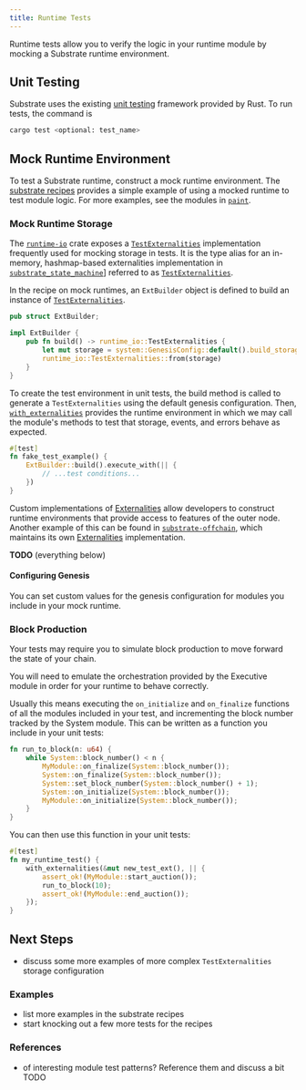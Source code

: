 ```yaml
---
title: Runtime Tests
---
```


Runtime tests allow you to verify the logic in your runtime module by mocking a Substrate runtime environment.

## Unit Testing

Substrate uses the existing [unit testing](https://doc.rust-lang.org/rust-by-example/testing/unit_testing.html) framework provided by Rust. To run tests, the command is 

```bash
cargo test <optional: test_name>
```

## Mock Runtime Environment

To test a Substrate runtime, construct a mock runtime environment. The [substrate recipes](https://substrate.dev/recipes/testing/mock.html) provides a simple example of using a mocked runtime to test module logic. For more examples, see the modules in [`paint`](https://github.com/paritytech/substrate/tree/master/paint).

### Mock Runtime Storage

The [`runtime-io`](https://crates.parity.io/sr_io/index.html#enums) crate exposes a [`TestExternalities`](https://crates.parity.io/sr_io/type.TestExternalities.html) implementation frequently used for mocking storage in tests. It is the type alias for an in-memory, hashmap-based externalities implementation in [`substrate_state_machine`](https://crates.parity.io/substrate_state_machine/index.html)] referred to as [`TestExternalities`](https://crates.parity.io/substrate_state_machine/struct.TestExternalities.html).

In the recipe on mock runtimes, an `ExtBuilder` object is defined to build an instance of [`TestExternalities`](https://crates.parity.io/sr_io/type.TestExternalities.html).

```rust
pub struct ExtBuilder;

impl ExtBuilder {
	pub fn build() -> runtime_io::TestExternalities {
		let mut storage = system::GenesisConfig::default().build_storage::<TestRuntime>().unwrap();
		runtime_io::TestExternalities::from(storage)
	}
}
```

To create the test environment in unit tests, the build method is called to generate a `TestExternalities` using the default genesis configuration. Then, [`with_externalities`](https://crates.parity.io/substrate_externalities/fn.with_externalities.html) provides the runtime environment in which we may call the module's methods to test that storage, events, and errors behave as expected.

```rust
#[test]
fn fake_test_example() {
	ExtBuilder::build().execute_with(|| {
		// ...test conditions...
	}) 
}
```

Custom implementations of [Externalities](https://crates.parity.io/substrate_externalities/index.html) allow developers to construct runtime environments that provide access to features of the outer node. Another example of this can be found in [`substrate-offchain`](https://crates.parity.io/substrate_offchain/), which maintains its own [Externalities](https://crates.parity.io/substrate_offchain/testing/index.html) implementation. 

**TODO** (everything below)

#### Configuring Genesis

You can set custom values for the genesis configuration for modules you include in your mock runtime.

### Block Production

Your tests may require you to simulate block production to move forward the state of your chain.

You will need to emulate the orchestration provided by the Executive module in order for your runtime to behave correctly.

Usually this means executing the `on_initialize` and `on_finalize` functions of all the modules included in your test, and incrementing the block number tracked by the System module. This can be written as a function you include in your unit tests:

```rust
fn run_to_block(n: u64) {
	while System::block_number() < n {
		MyModule::on_finalize(System::block_number());
		System::on_finalize(System::block_number());
		System::set_block_number(System::block_number() + 1);
		System::on_initialize(System::block_number());
		MyModule::on_initialize(System::block_number());
	}
}
```

You can then use this function in your unit tests:

```rust
#[test]
fn my_runtime_test() {
	with_externalities(&mut new_test_ext(), || {
		assert_ok!(MyModule::start_auction());
		run_to_block(10);
		assert_ok!(MyModule::end_auction());
	});
}
```

## Next Steps

* discuss some more examples of more complex `TestExternalities` storage configuration

### Examples

* list more examples in the substrate recipes
* start knocking out a few more tests for the recipes

### References

* of interesting module test patterns? Reference them and discuss a bit
TODO
